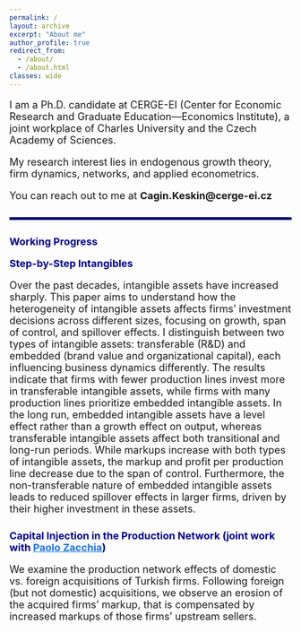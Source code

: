```yaml
---
permalink: /
layout: archive
excerpt: "About me"
author_profile: true
redirect_from: 
  - /about/
  - /about.html
classes: wide
---
```


<p style="font-size: 18px;">I am a Ph.D. candidate at CERGE-EI (Center for Economic Research and Graduate Education—Economics Institute), a joint workplace of Charles University and the Czech Academy of Sciences.</p>

<p style="font-size: 18px;">My research interest lies in endogenous growth theory, firm dynamics, networks, and applied econometrics.</p>

<p style="font-size: 18px;">You can reach out to me at <strong style="font-size: 18px;">Cagin.Keskin@cerge-ei.cz</strong></p>

<hr style="border: 2px solid darkblue; margin: 2em 0;">

<h2 style="font-size: 18px; color: darkblue; font-weight: bold; margin: 1em 0;">Working Progress</h2>
<h2 style="font-size: 18px; color: darkblue; font-weight: bold; margin: 1em 0;">Step-by-Step Intangibles</h2>
<p style="font-size: 18px; margin-bottom: 1.5em;">Over the past decades, intangible assets have increased sharply. This paper aims to understand how the heterogeneity of intangible assets affects firms’ investment decisions across different sizes, focusing on growth, span of control, and spillover effects. I distinguish between two types of intangible assets: transferable (R&D) and embedded (brand value and organizational capital), each influencing business dynamics differently. The results indicate that firms with fewer production lines invest more in transferable intangible assets, while firms with many production lines prioritize embedded intangible assets. In the long run, embedded intangible assets have a level effect rather than a growth effect on output, whereas transferable intangible assets affect both transitional and long-run periods. While markups increase with both types of intangible assets, the markup and profit per production line decrease due to the span of control. Furthermore, the non-transferable nature of embedded intangible assets leads to reduced spillover effects in larger firms, driven by their higher investment in these assets.</p>

<h2 style="font-size: 18px; color: darkblue; font-weight: bold; margin: 1em 0;">Capital Injection in the Production Network (joint work with <a href="https://www.paolozacchia.com" target="_blank" style="color: #1a73e8;">Paolo Zacchia</a>)</h2>
<p style="font-size: 18px; margin-bottom: 1.5em;">We examine the production network effects of domestic vs. foreign acquisitions of Turkish firms. Following foreign (but not domestic) acquisitions, we observe an erosion of the acquired firms’ markup, that is compensated by increased markups of those firms’ upstream sellers.</p>
